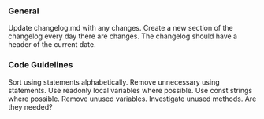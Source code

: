### General

Update changelog.md with any changes.
Create a new section of the changelog every day there are changes. 
The changelog should have a header of the current date.

### Code Guidelines

Sort using statements alphabetically.
Remove unnecessary using statements.
Use readonly local variables where possible.
Use const strings where possible.
Remove unused variables.
Investigate unused methods. Are they needed?
